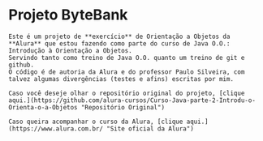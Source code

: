 # Projeto ByteBank
    Este é um projeto de **exercício** de Orientação a Objetos da **Alura** que estou fazendo como parte do curso de Java O.O.: Introdução à Orientação a Objetos.
    Servindo tanto como treino de Java O.O. quanto um treino de git e github.
    O código é de autoria da Alura e do professor Paulo Silveira, com talvez algumas divergências (testes e afins) escritas por mim.

    Caso você deseje olhar o repositório original do projeto, [clique aqui.](https://github.com/alura-cursos/Curso-Java-parte-2-Introdu-o-Orienta-o-a-Objetos "Repositório Original")
    
    Caso queira acompanhar o curso da Alura, [clique aqui.](https://www.alura.com.br/ "Site oficial da Alura")
